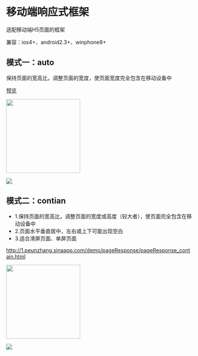 <h1>移动端响应式框架</h1>
<p>适配移动端H5页面的框架</p>
<p>兼容：ios4+、android2.3+、winphone8+</p>
<h2>模式一：auto</h2>
<p>保持页面的宽高比，调整页面的宽度，使页面宽度完全包含在移动设备中</p>
<a href="http://1.peunzhang.sinaapp.com/demo/pageResponse/pageResponse_auto.html" target="_blank">预览</a>
<p><img src="https://raw.githubusercontent.com/peunzhang/pageResponse/master/pic/pageResponse_auto.png" width="200" height="200"></p>
<p><img src="https://raw.githubusercontent.com/peunzhang/pageResponse/master/pic/pageResponse_auto.gif"></p>
<h2>模式二：contian</h2>
<ul>
<li>1.保持页面的宽高比，调整页面的宽度或高度（较大者），使页面完全包含在移动设备中 </li>
<li>2.页面水平垂直居中，左右或上下可能出现空白</li>
<li>3.适合滑屏页面、单屏页面</li>
</ul>
<a href="http://1.peunzhang.sinaapp.com/demo/pageResponse/pageResponse_contain.html" target="_blank">http://1.peunzhang.sinaapp.com/demo/pageResponse/pageResponse_contain.html</a>
<p><img src="https://raw.githubusercontent.com/peunzhang/pageResponse/master/pic/pageResponse_contain.png" width="200" height="200"></p>
<p><img src="https://raw.githubusercontent.com/peunzhang/pageResponse/master/pic/pageResponse_contain.gif"></p>
